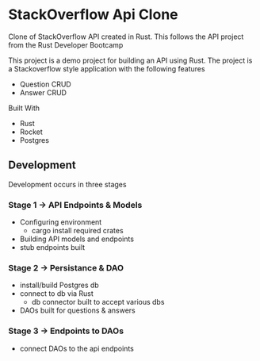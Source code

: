 # StackOverflow Api Clone
Clone of StackOverflow API created in Rust. This follows the API project from the Rust Developer Bootcamp

This project is a demo project for building an API using Rust. The project is a Stackoverflow style application with the following features
- Question CRUD
- Answer CRUD

Built With
- Rust
- Rocket
- Postgres

## Development
Development occurs in three stages

### Stage 1 -> API Endpoints & Models
- Configuring environment
    - cargo install required crates
- Building API models and endpoints
- stub endpoints built

### Stage 2 -> Persistance & DAO
- install/build Postgres db
- connect to db via Rust
    - db connector built to accept various dbs
- DAOs built for questions & answers

### Stage 3 -> Endpoints to DAOs
- connect DAOs to the api endpoints
